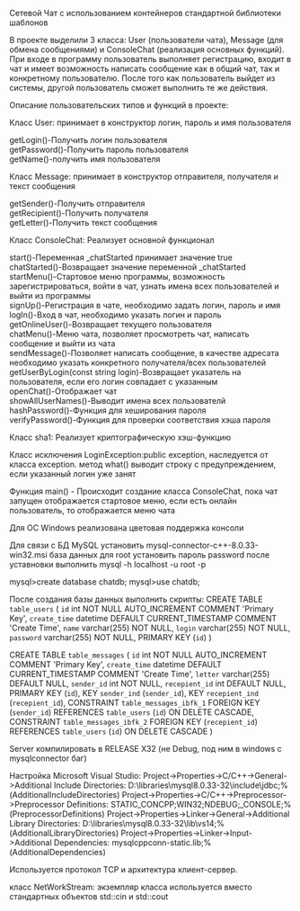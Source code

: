 Сетевой Чат с использованием контейнеров стандартной библиотеки шаблонов

В проекте выделили 3 класса: User (пользователи чата), Message (для обмена сообщениями) и ConsoleChat (реализация основных функций). При входе в программу пользователь выполняет регистрацию, входит в чат и имеет возможность написать сообщение как в общий чат, так и конкретному пользователю. После того как пользователь выйдет из системы, другой пользователь сможет выполнить те же действия.

Описание пользовательских типов и функций в проекте:

Класс User: принимает в конструктор логин, пароль и имя пользователя

getLogin()-Получить логин пользователя  
getPassword()-Получить пароль пользователя  
getName()-получить имя пользователя  

Класс Message: принимает в конструктор отправителя, получателя и текст сообщения

getSender()-Получить отправителя  
getRecipient()-Получить получателя  
getLetter()-Получить текст сообщения  

Класс ConsoleChat: Реализует основной функционал

start()-Переменная _сhatStarted принимает значение true  
сhatStarted()-Возвращает значение переменной _сhatStarted  
startMenu()-Стартовое меню программы, возможность зарегистрироваться, войти в чат, узнать имена всех пользователей и выйти из программы  
signUp()-Регистрация в чате, необходимо задать логин, пароль и имя  
logIn()-Вход в чат, необходимо указать логин и пароль  
getOnlineUser()-Возвращает текущего пользователя  
chatMenu()-Меню чата, позволяет просмотреть чат, написать сообщение и выйти из чата  
sendMessage()-Позволяет написать сообщение, в качестве адресата необходимо указать конкретного получателя/всех пользователей  
getUserByLogin(const string login)-Возвращает указатель на пользователя, если его логин совпадает с указанным  
openChat()-Отображает чат  
showAllUserNames()-Выводит имена всех пользователй  
hashPassword()-Функция для хеширования пароля  
verifyPassword()-Функция для проверки соответствия хэша пароля   

Класс sha1: Реализует криптографическую хэш-функцию

Класс исключения LoginException:public exception, наследуется от класса exception.
метод what() выводит строку с предупреждением, если указанный логин уже занят

Функция main() - Происходит создание класса ConsoleChat, пока чат запущен отображается стартовое меню, если есть онлайн пользователь, то отображается меню чата

Для OC Windows реализована цветовая поддержка консоли


Для связи с БД MySQL установить  mysql-connector-c++-8.0.33-win32.msi 
база данных для root установить пароль password
после уставновки выполнить 
mysql -h localhost -u root -p

mysql>create database chatdb;
mysql>use chatdb;

После создания базы данных выполнить скрипты:
CREATE TABLE `table_users` (
  `id` int NOT NULL AUTO_INCREMENT COMMENT 'Primary Key',
  `create_time` datetime DEFAULT CURRENT_TIMESTAMP COMMENT 'Create Time',
  `name` varchar(255) NOT NULL,
  `login` varchar(255) NOT NULL,
  `password` varchar(255) NOT NULL,
  PRIMARY KEY (`id`)
)

CREATE TABLE `table_messages` (
  `id` int NOT NULL AUTO_INCREMENT COMMENT 'Primary Key',
  `create_time` datetime DEFAULT CURRENT_TIMESTAMP COMMENT 'Create Time',
  `letter` varchar(255) DEFAULT NULL,
  `sender_id` int NOT NULL,
  `recepient_id` int DEFAULT NULL,
  PRIMARY KEY (`id`),
  KEY `sender_ind` (`sender_id`),
  KEY `recepient_ind` (`recepient_id`),
  CONSTRAINT `table_messages_ibfk_1` FOREIGN KEY (`sender_id`) REFERENCES `table_users` (`id`) ON DELETE CASCADE,
  CONSTRAINT `table_messages_ibfk_2` FOREIGN KEY (`recepient_id`) REFERENCES `table_users` (`id`) ON DELETE CASCADE
)

Server компилировать в RELEASE X32 (не Debug, под ним в windows c mysqlconnector баг)

Настройка Microsoft Visual Studio:
Project->Properties->C/C++->General->Additional Include Directories: D:\libraries\mysql8.0.33-32\include\jdbc;%(AdditionalIncludeDirectories)
Project->Properties->C/C++->Preprocessor->Preprocessor Definitions: STATIC_CONCPP;WIN32;NDEBUG;_CONSOLE;%(PreprocessorDefinitions)
Project->Properties->Linker->General->Additional Library Directories: D:\libraries\mysql8.0.33-32\lib\vs14;%(AdditionalLibraryDirectories)
Project->Properties->Linker->Input->Additional Dependencies: mysqlcppconn-static.lib;%(AdditionalDependencies)

Используется протокол TCP и архитектура клиент-сервер.

класс NetWorkStream: экземпляр класса используется вместо стандартных объектов std::cin и std::cout

